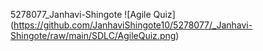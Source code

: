 5278077\_Janhavi-Shingote
 !\[Agile Quiz](https://github.com/JanhaviShingote10/5278077/_Janhavi-Shingote/raw/main/SDLC/AgileQuiz.png)




